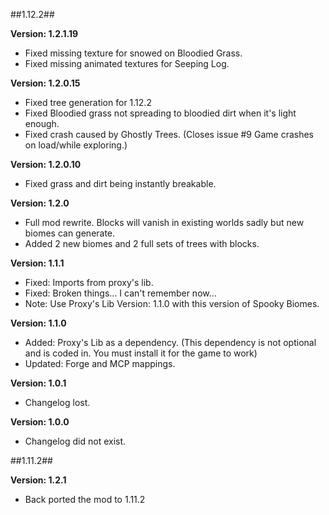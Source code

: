 ##1.12.2##

**Version: 1.2.1.19**
- Fixed missing texture for snowed on Bloodied Grass.
- Fixed missing animated textures for Seeping Log.

**Version: 1.2.0.15**
- Fixed tree generation for 1.12.2
- Fixed Bloodied grass not spreading to bloodied dirt when it's light enough.
- Fixed crash caused by Ghostly Trees. (Closes issue #9 Game crashes on load/while exploring.)

**Version: 1.2.0.10**
- Fixed grass and dirt being instantly breakable.

**Version: 1.2.0**
- Full mod rewrite. Blocks will vanish in existing worlds sadly but new biomes can generate.
- Added 2 new biomes and 2 full sets of trees with blocks.

**Version: 1.1.1**
- Fixed: Imports from proxy's lib.
- Fixed: Broken things... I can't remember now...
- Note: Use Proxy's Lib Version: 1.1.0 with this version of Spooky Biomes.

**Version: 1.1.0**
- Added: Proxy's Lib as a dependency. (This dependency is not optional and is coded in. You must install it for the game to work)
- Updated: Forge and MCP mappings.

**Version: 1.0.1**
- Changelog lost.

**Version: 1.0.0**
- Changelog did not exist.

##1.11.2##

**Version: 1.2.1**
- Back ported the mod to 1.11.2